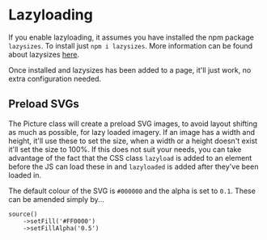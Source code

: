 # Lazyloading

If you enable lazyloading, it assumes you have installed the npm package `lazysizes`. 
To install just `npm i lazysizes`. More information can be found about lazysizes [here](https://www.npmjs.com/package/lazysizes).

Once installed and lazysizes has been added to a page, it'll just work, no extra configuration needed.

## Preload SVGs

The Picture class will create a preload SVG images, to avoid layout shifting
as much as possible, for lazy loaded imagery. If an image has a width and height, it'll use these to set
the size, when a width or a height doesn't exist it'll set the size to 100%. If this does not suit your needs,
you can take advantage of the fact that the CSS class `lazyload` is added to an element before the JS can load these in and
`lazyloaded` is added after they've been loaded in.

The default colour of the SVG is `#000000` and the alpha is set to `0.1`. These can be amended simply by...

    source()
        ->setFill('#FF0000')
        ->setFillAlpha('0.5')
